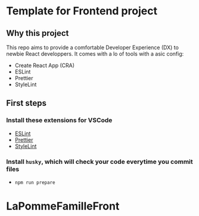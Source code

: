 # Template for Frontend project

## Why this project
This repo aims to provide a comfortable Developer Experience (DX) to newbie React developpers.
It comes with a lo of tools with a asic config:
- Create React App (CRA)
- ESLint
- Prettier
- StyleLint

## First steps

### Install these extensions for VSCode

- [ESLint](https://marketplace.visualstudio.com/items?itemName=dbaeumer.vscode-eslint)
- [Prettier](https://marketplace.visualstudio.com/items?itemName=esbenp.prettier-vscode)
- [StyleLint](https://marketplace.visualstudio.com/items?itemName=stylelint.vscode-stylelint)

### Install `husky`, which will check your code everytime you commit files

- `npm run prepare`
# LaPommeFamilleFront
